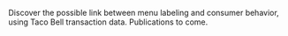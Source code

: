Discover the possible link between menu labeling and consumer behavior, 
using Taco Bell transaction data. Publications to come.
